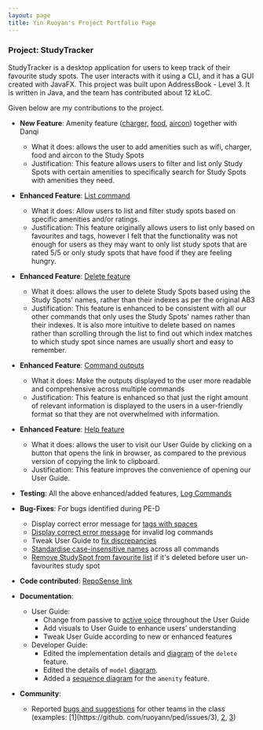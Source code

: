 ```yaml
---
layout: page
title: Yin Ruoyan's Project Portfolio Page
---
```


### Project: StudyTracker

StudyTracker is a desktop application for users to keep track of their favourite study spots.  The user interacts with it using a CLI, and it has a GUI created with JavaFX. This project was built upon
AddressBook - Level 3. It is written in Java, and the team has contributed about 12 kLoC.

Given below are my contributions to the project.

* **New Feature**: Amenity feature ([charger](https://github.com/AY2122S1-CS2103T-T09-1/tp/pull/58), [food](https://github.com/AY2122S1-CS2103T-T09-1/tp/pull/73), [aircon](https://github.com/AY2122S1-CS2103T-T09-1/tp/pull/76)) together 
  with 
  Danqi
    * What it does: allows the user to add amenities such as wifi, charger, food and aircon to the Study Spots
    * Justification: This feature allows users to filter and list only Study Spots with certain amenities to
      specifically search for Study Spots with amenities they need.

* **Enhanced Feature**: [List command](https://github.com/AY2122S1-CS2103T-T09-1/tp/pull/154)
    * What it does: Allow users to list and filter study spots based on specific amenities and/or ratings.
    * Justification: This feature originally allows users to list only based on favourites and tags, however I felt that
      the functionality was not enough for users as they may want to only list study spots that are rated 5/5 or
      only study spots that have food if they are feeling hungry.
      
* **Enhanced Feature**: [Delete feature](https://github.com/AY2122S1-CS2103T-T09-1/tp/pull/70)
    * What it does: allows the user to delete Study Spots based using the Study Spots' names, rather than their 
      indexes as per the original AB3 
    * Justification: This feature is enhanced to be consistent with all our other commands that only uses the Study 
      Spots' names rather than their indexes. It is also more intuitive to delete based on names rather than 
      scrolling through the list to find out which index matches to which study spot since names are usually short 
      and easy to remember.

* **Enhanced Feature**: [Command outputs](https://github.com/AY2122S1-CS2103T-T09-1/tp/pull/123)
    * What it does: Make the outputs displayed to the user more readable and comprehensive across multiple commands
    * Justification: This feature is enhanced so that just the right amount of relevant information is displayed to the
      users in a user-friendly format so that they are not overwhelmed with information.
      
* **Enhanced Feature**: [Help feature](https://github.com/AY2122S1-CS2103T-T09-1/tp/pull/39)
    * What it does: allows the user to visit our User Guide by clicking on a button that opens the link in browser,
      as compared to the previous version of copying the link to clipboard.
    * Justification: This feature improves the convenience of opening our User Guide.

* **Testing**: All the above enhanced/added features, [Log Commands](https://github.com/AY2122S1-CS2103T-T09-1/tp/pull/125)
  
* **Bug-Fixes**: For bugs identified during PE-D 
    * Display correct error message for [tags with spaces](https://github.com/AY2122S1-CS2103T-T09-1/tp/pull/187) 
    * [Display correct error message](https://github.com/AY2122S1-CS2103T-T09-1/tp/pull/183) for invalid log commands 
    * Tweak User Guide to [fix discrepancies](https://github.com/AY2122S1-CS2103T-T09-1/tp/pull/189)  
    * [Standardise case-insensitive names](https://github.com/AY2122S1-CS2103T-T09-1/tp/pull/198) across all commands
    * [Remove StudySpot from favourite list](https://github.com/AY2122S1-CS2103T-T09-1/tp/pull/207) if it's deleted before user un-favourites study spot

* **Code contributed**: [RepoSense link](https://nus-cs2103-ay2122s1.github.io/tp-dashboard/?search=&sort=groupTitle&sortWithin=title&timeframe=commit&mergegroup=&groupSelect=groupByRepos&breakdown=true&checkedFileTypes=docs~functional-code~test-code~other&since=2021-09-17&tabOpen=true&tabType=authorship&tabAuthor=ruoyann&tabRepo=AY2122S1-CS2103T-T09-1%2Ftp%5Bmaster%5D&authorshipIsMergeGroup=false&authorshipFileTypes=docs~functional-code~test-code&authorshipIsBinaryFileTypeChecked=false)

* **Documentation**:
    * User Guide:
        * Change from passive to [active voice](https://github.com/AY2122S1-CS2103T-T09-1/tp/pull/128) throughout 
          the User Guide
        * Add visuals to User Guide to enhance users' understanding
        * Tweak User Guide according to new or enhanced features 
    * Developer Guide:
        * Edited the implementation details and [diagram](https://github.com/AY2122S1-CS2103T-T09-1/tp/pull/100) of the `delete` feature.
        * Edited the details of `model` [diagram](https://github.com/AY2122S1-CS2103T-T09-1/tp/pull/117). 
        * Added a [sequence diagram](https://github.com/AY2122S1-CS2103T-T09-1/tp/pull/120) for the `amenity` feature.

* **Community**:
    * Reported [bugs and suggestions](https://github.com/ruoyann/ped/issues) for other teams in the class (examples: [1](https://github.
      com/ruoyann/ped/issues/3), [2](https://github.com/ruoyann/ped/issues/5), [3](https://github.com/ruoyann/ped/issues/7))
      